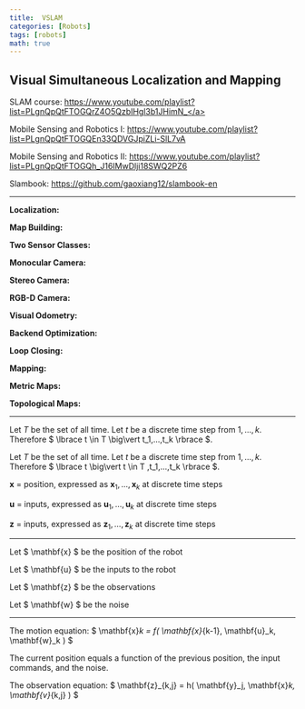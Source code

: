 ```yaml
---
title:  VSLAM
categories: [Robots]
tags: [robots]
math: true
---
```


## Visual Simultaneous Localization and Mapping

SLAM course:
<a href="https://www.youtube.com/playlist?list=PLgnQpQtFTOGQrZ4O5QzbIHgl3b1JHimN_" target="_blank">https://www.youtube.com/playlist?list=PLgnQpQtFTOGQrZ4O5QzbIHgl3b1JHimN_</a>

Mobile Sensing and Robotics I:
<a href="https://www.youtube.com/playlist?list=PLgnQpQtFTOGQEn33QDVGJpiZLi-SlL7vA" target="_blank">https://www.youtube.com/playlist?list=PLgnQpQtFTOGQEn33QDVGJpiZLi-SlL7vA</a>

Mobile Sensing and Robotics II:
<a href="https://www.youtube.com/playlist?list=PLgnQpQtFTOGQh_J16IMwDlji18SWQ2PZ6" target="_blank">https://www.youtube.com/playlist?list=PLgnQpQtFTOGQh_J16IMwDlji18SWQ2PZ6</a>

Slambook:
<a href="https://github.com/gaoxiang12/slambook-en" target="_blank">https://github.com/gaoxiang12/slambook-en</a>

---

**Localization:**

**Map Building:**

**Two Sensor Classes:**

**Monocular Camera:**

**Stereo Camera:**

**RGB-D Camera:**

**Visual Odometry:**

**Backend Optimization:**

**Loop Closing:**

**Mapping:**

**Metric Maps:**

**Topological Maps:**


---

Let $T$ be the set of all time.  Let $t$ be a discrete time step from $1,...,k$. Therefore $ \lbrace t \in T \big\vert t_1,...,t_k \rbrace $.

Let $T$ be the set of all time.  Let $t$ be a discrete time step from $1,...,k$. Therefore $ \lbrace t \big\vert t \in T ,t_1,...,t_k \rbrace $.

$\textbf{x}$ = position, expressed as $\textbf{x}_1,...,\textbf{x}_k$ at discrete time steps

$\textbf{u}$ = inputs, expressed as $\textbf{u}_1,...,\textbf{u}_k$ at discrete time steps

$\textbf{z}$ = inputs, expressed as $\textbf{z}_1,...,\textbf{z}_k$ at discrete time steps

---

Let $ \mathbf{x} $ be the position of the robot

Let $ \mathbf{u} $ be the inputs to the robot

Let $ \mathbf{z} $ be the observations

Let $ \mathbf{w} $ be the noise

---

The motion equation: $ \mathbf{x}_k = f( \mathbf{x}_{k-1}, \mathbf{u}_k, \mathbf{w}_k ) $

The current position equals a function of the previous position, the input commands, and the noise.

The observation equation: $ \mathbf{z}_{k,j} = h( \mathbf{y}_j, \mathbf{x}_k, \mathbf{v}_{k,j} ) $


